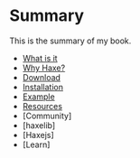 # Summary

This is the summary of my book.

* [What is it](haxenode/what.md)
* [Why Haxe?](haxenode/why.md)
* [Download](haxenode/download.md)
* [Installation](haxenode/installation.md)
* [Example](haxenode/example.md)
* [Resources](haxenode/resource.md)
* [Community]
* [haxelib]
* [Haxejs]
* [Learn]
